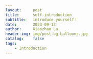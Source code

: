 ```yaml
---
layout:     post
title:      self-introduction
subtitle:   introduce yourself！
date:       2023-09-13
author:     Xiaozhao Lu
header-img: img/post-bg-balloons.jpg
catalog:    false
tags:
    - Introduction
---
```

